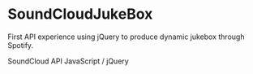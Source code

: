 # SoundCloudJukeBox
First API experience using jQuery to produce dynamic jukebox through Spotify.

SoundCloud API
JavaScript / jQuery
